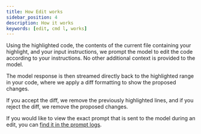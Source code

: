 ```yaml
---
title: How Edit works
sidebar_position: 4
description: How it works
keywords: [edit, cmd l, works]
---
```


Using the highlighted code, the contents of the current file containing your highlight, and your input instructions, we prompt the model to edit the code according to your instructions. No other additional context is provided to the model.

The model response is then streamed directly back to the highlighted range in your code, where we apply a diff formatting to show the proposed changes.

If you accept the diff, we remove the previously highlighted lines, and if you reject the diff, we remove the proposed changes.

If you would like to view the exact prompt that is sent to the model during an edit, you can [find it in the prompt logs](../advanced/troubleshooting#check-the-logs).
